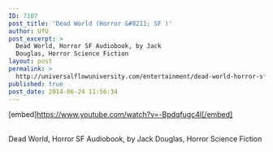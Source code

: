 ```yaml
---
ID: 7107
post_title: 'Dead World (Horror &#8211; SF )'
author: UfU
post_excerpt: >
  Dead World, Horror SF Audiobook, by Jack
  Douglas, Horror Science Fiction
layout: post
permalink: >
  http://universalflowuniversity.com/entertainment/dead-world-horror-sf/
published: true
post_date: 2014-06-24 11:56:34
---
```

[embed]https://www.youtube.com/watch?v=-Bpdqfugc4I[/embed]</br></br>
<p>Dead World, Horror SF Audiobook, by Jack Douglas, Horror Science Fiction</p>